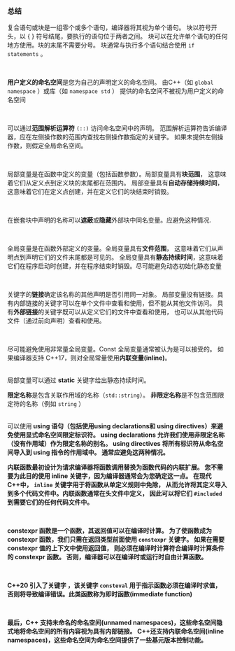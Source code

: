 ### 总结

复合语句或块是一组零个或多个语句，编译器将其视为单个语句。
块以符号开头，以 { } 符号结尾，要执行的语句位于两者之间。
块可以在允许单个语句的任何地方使用。块的末尾不需要分号。
块通常与执行多个语句结合使用 `if statements` 。  


<br>

<b>用户定义的命名空间</b>是您为自己的声明定义的命名空间。
由C++（如 `global namespace` ）或库（如 `namespace std` ）
提供的命名空间不被视为用户定义的命名空间  


<br>

可以通过<b>范围解析运算符</b>  `(::)` 访问命名空间中的声明。
范围解析运算符告诉编译器，应在左侧操作数的范围内查找右侧操作数指定的关键字。
如果未提供左侧操作数，则假定全局命名空间。  


<br>

局部变量是在函数中定义的变量（包括函数参数）。局部变量具有<b>块范围</b>，
这意味着它们从定义点到定义块的末尾都在范围内。
局部变量具有<b>自动存储持续时间</b>，这意味着它们在定义点创建，并在定义它们的块结束时销毁。  

<br>

在嵌套块中声明的名称可以<b>遮蔽</b>或<b>隐藏</b>外部块中同名变量。应避免这种情况.  

<br>

全局变量是在函数外部定义的变量。全局变量具有<b>文件范围</b>，
这意味着它们从声明点到声明它们的文件末尾都是可见的。
全局变量具有<b>静态持续时间</b>，这意味着它们在程序启动时创建，并在程序结束时销毁。尽可能避免动态初始化静态变量  

<br>

关键字的<b>链接</b>确定该名称的其他声明是否引用同一对象。
局部变量没有链接。具有内部链接的关键字可以在单个文件中查看和使用，但不能从其他文件访问。
具有<b>外部链接</b>的关键字既可以从定义它们的文件中查看和使用，
也可以从其他代码文件（通过前向声明）查看和使用。

<br>

尽可能避免使用非常量全局变量。Const 全局变量通常被认为是可以接受的。
如果编译器支持 C++17，则对全局常量使用<b>内联变量(inline)</b>。

<br>
局部变量可以通过 <b>static</b> 关键字给出静态持续时间。

<br>

<b>限定名称</b>是包含关联作用域的名称（`std::string`）。 
<b>非限定名称</b>是不包含范围限定符的名称（例如 `string` ）

<br>
可以使用<b> using <b>语句（包括使用<b>using declarations</b>和
<b>using directives</b>）来避免使用显式命名空间限定标识符。
<b>using declarations</b> 允许我们使用非限定名称（没有作用域）作为限定名称的别名。
<b>using directives</b> 将所有标识符从命名空间导入到 using 指令的作用域中。
通常应避免这两种情况。

<br>

<b>内联函数</b>最初设计为请求编译器将函数调用替换为函数代码的内联扩展。
您不需要为此目的使用 inline 关键字，因为编译器通常会为您确定这一点。
在现代C++中， `inline` 关键字用于将函数从单定义规则中免除，
从而允许将其定义导入到多个代码文件中。内联函数通常在头文件中定义，
因此可以将它们 `#included` 到需要它们的任何代码文件中。

<br>

<b>constexpr 函数</b>是一个函数，其返回值可以在编译时计算。
为了使函数成为 constexpr 函数，我们只需在返回类型前面使用 `constexpr` 关键字。
如果在需要 constexpr 值的上下文中使用返回值，
则必须在编译时计算符合编译时计算条件的 constexpr 函数。
否则，编译器可以在编译时或运行时自由计算函数。

<br>

C++20 引入了关键字 ，该关键字 `consteval` 用于指示函数必须在编译时求值，
否则将导致编译错误。此类函数称为即时函数(immediate function)

<br>

最后，C++ 支持<b>未命名的命名空间(unnamed namespaces)</b>，这些命名空间隐式地将命名空间的所有内容视为具有内部链接。
C++还支持<b>内联命名空间(inline namespaces)</b>，这些命名空间为命名空间提供了一些基元版本控制功能。
